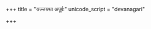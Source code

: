 +++
title = "यज्जयथा अपूर्वः"
unicode_script = "devanagari"

+++
<div class="js_include" url="/vedAH_sAma/paravastu-saama/devaH/indraH/yajjAyathAH/"  newLevelForH1="1" includeTitle="false"> </div>